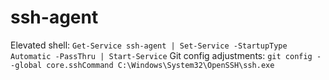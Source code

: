 # ssh-agent
Elevated shell: `Get-Service ssh-agent | Set-Service -StartupType Automatic -PassThru | Start-Service`
Git config adjustments: `git config --global core.sshCommand C:\Windows\System32\OpenSSH\ssh.exe`
